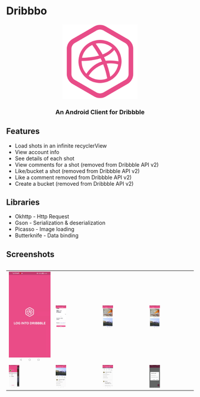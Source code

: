 # Dribbbo
<p align="center">
    <a href="art/launcher.png">
        <img src="screenshots/design.png" width="200" height="200"/>
    </a>
</p>
<h3 align="center">An Android Client for Dribbble</h3>

## Features
* Load shots in an infinite recyclerView
* View account info
* See details of each shot
* View comments for a shot (removed from Dribbble API v2)
* Like/bucket a shot (removed from Dribbble API v2)
* Like a comment removed from Dribbble API v2)
* Create a bucket (removed from Dribbble API v2)


## Libraries
* Okhttp - Http Request
* Gson - Serialization & deserialization
* Picasso - Image loading
* Butterknife - Data binding

## Screenshots
<table>
	<table>
  <tr>
    <td><img src="screenshots/login.jpeg" /></td>
    <td><img width="25%" src="screenshots/web_login.jpeg" /></td>
    <td><img width="25%" src="screenshots/shot_list.jpeg" /></td>
    <td><img width="25%" src="screenshots/refresh.jpeg" /></td>
  </tr>
  <tr>
    <td><img width="25%" src="screenshots/drawer.jpeg" /></td>
    <td><img width="25%" src="screenshots/shot.jpeg" /></td>
    <td><img width="25%" src="screenshots/comment.jpeg" /></td>
    <td><img width="25%" src="screenshots/create_bucket.jpeg" /></td>
  </tr>
</table>
